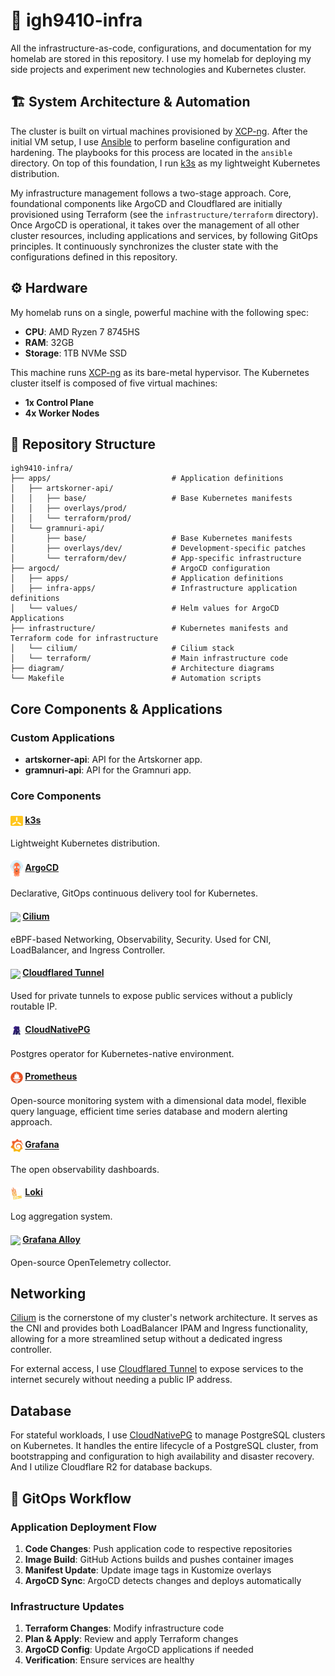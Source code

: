# 🔬 igh9410-infra

All the infrastructure-as-code, configurations, and documentation for my homelab are stored in this repository.
I use my homelab for deploying my side projects and experiment new technologies and Kubernetes cluster.

## 🏗️ System Architecture & Automation

The cluster is built on virtual machines provisioned by [XCP-ng](https://xcp-ng.org/). After the initial VM setup, I use [Ansible](https://www.ansible.com/) to perform baseline configuration and hardening. The playbooks for this process are located in the `ansible` directory. On top of this foundation, I run [k3s](https://k3s.io/) as my lightweight Kubernetes distribution.

My infrastructure management follows a two-stage approach. Core, foundational components like ArgoCD and Cloudflared are initially provisioned using Terraform (see the `infrastructure/terraform` directory). Once ArgoCD is operational, it takes over the management of all other cluster resources, including applications and services, by following GitOps principles. It continuously synchronizes the cluster state with the configurations defined in this repository.

## ⚙️ Hardware

My homelab runs on a single, powerful machine with the following spec:

- **CPU**: AMD Ryzen 7 8745HS
- **RAM**: 32GB
- **Storage**: 1TB NVMe SSD

This machine runs [XCP-ng](https://xcp-ng.org/) as its bare-metal hypervisor. The Kubernetes cluster itself is composed of five virtual machines:

- **1x Control Plane**
- **4x Worker Nodes**

## 📁 Repository Structure

```
igh9410-infra/
├── apps/                           # Application definitions
│   ├── artskorner-api/
│   │   ├── base/                   # Base Kubernetes manifests
│   │   ├── overlays/prod/
│   │   └── terraform/prod/
│   └── gramnuri-api/
│       ├── base/                   # Base Kubernetes manifests
│       ├── overlays/dev/           # Development-specific patches
│       └── terraform/dev/          # App-specific infrastructure
├── argocd/                         # ArgoCD configuration
│   ├── apps/                       # Application definitions
│   ├── infra-apps/                 # Infrastructure application definitions
│   └── values/                     # Helm values for ArgoCD Applications
├── infrastructure/                 # Kubernetes manifests and Terraform code for infrastructure
│   └── cilium/                     # Cilium stack
│   └── terraform/                  # Main infrastructure code
├── diagram/                        # Architecture diagrams
└── Makefile                        # Automation scripts
```

## Core Components & Applications

### Custom Applications

- **artskorner-api**: API for the Artskorner app.
- **gramnuri-api**: API for the Gramnuri app.

### Core Components

#### <img src="https://raw.githubusercontent.com/cncf/artwork/master/projects/k3s/icon/color/k3s-icon-color.svg" width="20" valign="middle"> [k3s](https://k3s.io/)

Lightweight Kubernetes distribution.

#### <img src="https://raw.githubusercontent.com/cncf/artwork/main/projects/argo/icon/color/argo-icon-color.svg" width="20" valign="middle"> [ArgoCD](https://argo-cd.readthedocs.io/)

Declarative, GitOps continuous delivery tool for Kubernetes.

#### <img src="https://github.com/cncf/artwork/blob/main/projects/cilium/icon/color/cilium_icon-color.png?raw=true" width="20" valign="middle"> [Cilium](https://cilium.io/)

eBPF-based Networking, Observability, Security. Used for CNI, LoadBalancer, and Ingress Controller.

#### <img src="https://cdn.brandfetch.io/idJ3Cg8ymG/theme/dark/logo.svg?c=1bxid64Mup7aczewSAYMX&t=1667589504295" width="20" valign="middle"> [Cloudflared Tunnel](https://www.cloudflare.com/products/tunnel/)

Used for private tunnels to expose public services without a publicly routable IP.

#### <img src="https://github.com/cncf/artwork/blob/main/projects/cloudnativepg/icon/color/cloudnativepg-icon-color.png?raw=true" width="20" valign="middle"> [CloudNativePG](https://cloudnative-pg.io/)

Postgres operator for Kubernetes-native environment.

#### <img src="https://raw.githubusercontent.com/cncf/artwork/main/projects/prometheus/icon/color/prometheus-icon-color.svg" width="20" valign="middle"> [Prometheus](https://prometheus.io/)

Open-source monitoring system with a dimensional data model, flexible query language, efficient time series database and modern alerting approach.

#### <img src="https://raw.githubusercontent.com/grafana/grafana/main/public/img/grafana_icon.svg" width="20" valign="middle"> [Grafana](https://grafana.com/)

The open observability dashboards.

#### <img src="https://raw.githubusercontent.com/grafana/loki/main/docs/sources/logo.png" width="20" valign="middle"> [Loki](https://grafana.com/oss/loki/)

Log aggregation system.

#### <img src="https://grafana.com/media/oss/alloy/alloy-logo.svg" width="20" valign="middle"> [Grafana Alloy](https://grafana.com/oss/alloy/)

Open-source OpenTelemetry collector.

## Networking

[Cilium](https://cilium.io/) is the cornerstone of my cluster's network architecture. It serves as the CNI and provides both LoadBalancer IPAM and Ingress functionality, allowing for a more streamlined setup without a dedicated ingress controller.

For external access, I use [Cloudflared Tunnel](https://www.cloudflare.com/products/tunnel/) to expose services to the internet securely without needing a public IP address.

## Database

For stateful workloads, I use [CloudNativePG](https://cloudnative-pg.io/) to manage PostgreSQL clusters on Kubernetes. It handles the entire lifecycle of a PostgreSQL cluster, from bootstrapping and configuration to high availability and disaster recovery. And I utilize Cloudflare R2 for database backups.

## 🔄 GitOps Workflow

### Application Deployment Flow

1. **Code Changes**: Push application code to respective repositories
2. **Image Build**: GitHub Actions builds and pushes container images
3. **Manifest Update**: Update image tags in Kustomize overlays
4. **ArgoCD Sync**: ArgoCD detects changes and deploys automatically

### Infrastructure Updates

1. **Terraform Changes**: Modify infrastructure code
2. **Plan & Apply**: Review and apply Terraform changes
3. **ArgoCD Config**: Update ArgoCD applications if needed
4. **Verification**: Ensure services are healthy
